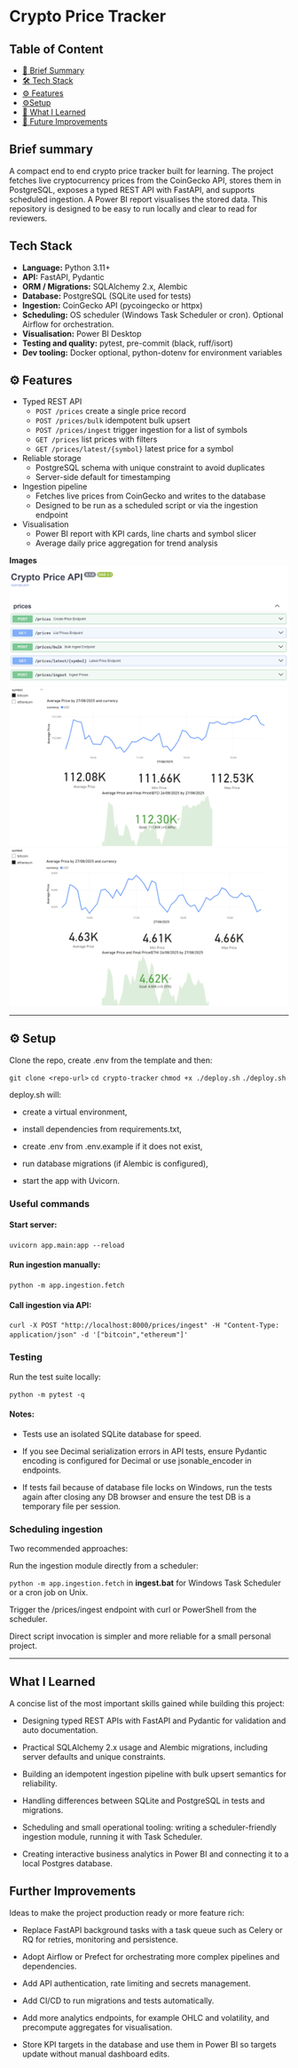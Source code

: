 # Crypto Price Tracker

## Table of Content
- [📝 Brief Summary](#-brief-summary)
- [🛠️ Tech Stack](#️-tech-stack)
- [⚙️ Features](#️-features)
- [⚙️Setup](#setup)
- [🧠 What I Learned](#-what-i-learned)
- [🔭 Future Improvements](#-future-improvements)


## Brief summary

<p>A compact end to end crypto price tracker built for learning. The project fetches live cryptocurrency prices from the CoinGecko API, stores them in PostgreSQL, exposes a typed REST API with FastAPI, and supports scheduled ingestion. A Power BI report visualises the stored data. This repository is designed to be easy to run locally and clear to read for reviewers. </p>

## Tech Stack
- **Language:** Python 3.11+  
- **API:** FastAPI, Pydantic  
- **ORM / Migrations:** SQLAlchemy 2.x, Alembic  
- **Database:** PostgreSQL (SQLite used for tests)  
- **Ingestion:** CoinGecko API (pycoingecko or httpx)  
- **Scheduling:** OS scheduler (Windows Task Scheduler or cron). Optional Airflow for orchestration.  
- **Visualisation:** Power BI Desktop  
- **Testing and quality:** pytest, pre-commit (black, ruff/isort)  
- **Dev tooling:** Docker optional, python-dotenv for environment variables



## ⚙️ Features
- Typed REST API
  - `POST /prices` create a single price record
  - `POST /prices/bulk` idempotent bulk upsert
  - `POST /prices/ingest` trigger ingestion for a list of symbols
  - `GET /prices` list prices with filters
  - `GET /prices/latest/{symbol}` latest price for a symbol
- Reliable storage
  - PostgreSQL schema with unique constraint to avoid duplicates
  - Server-side default for timestamping
- Ingestion pipeline
  - Fetches live prices from CoinGecko and writes to the database
  - Designed to be run as a scheduled script or via the ingestion endpoint
- Visualisation
  - Power BI report with KPI cards, line charts and symbol slicer
  - Average daily price aggregation for trend analysis

 **Images**  
![API docs](docs/images/api_docs.png)
![Bitcoin](docs/images/bitcoin.png)
![Ethereum](docs/images/ethereum.png)


---

## ⚙️ Setup

Clone the repo, create .env from the template and then:

`git clone <repo-url>`
`cd crypto-tracker`
`chmod +x ./deploy.sh`
`./deploy.sh`

deploy.sh will:

- create a virtual environment,

- install dependencies from requirements.txt,

- create .env from .env.example if it does not exist,

- run database migrations (if Alembic is configured),

- start the app with Uvicorn.

### Useful commands

#### Start server:
`uvicorn app.main:app --reload`

#### Run ingestion manually:
`python -m app.ingestion.fetch`

#### Call ingestion via API:
`curl -X POST "http://localhost:8000/prices/ingest" -H "Content-Type: application/json" -d '["bitcoin","ethereum"]'`


### Testing
Run the test suite locally:

`python -m pytest -q`


#### Notes:

- Tests use an isolated SQLite database for speed.

- If you see Decimal serialization errors in API tests, ensure Pydantic encoding is configured for Decimal or use jsonable_encoder in endpoints.

- If tests fail because of database file locks on Windows, run the tests again after closing any DB browser and ensure the test DB is a temporary file per session.

### Scheduling ingestion

Two recommended approaches:

Run the ingestion module directly from a scheduler:

`python -m app.ingestion.fetch` in **ingest.bat** for Windows Task Scheduler or a cron job on Unix.

Trigger the /prices/ingest endpoint with curl or PowerShell from the scheduler.

Direct script invocation is simpler and more reliable for a small personal project.

---

## What I Learned
A concise list of the most important skills gained while building this project:

- Designing typed REST APIs with FastAPI and Pydantic for validation and auto documentation.

- Practical SQLAlchemy 2.x usage and Alembic migrations, including server defaults and unique constraints.

- Building an idempotent ingestion pipeline with bulk upsert semantics for reliability.

- Handling differences between SQLite and PostgreSQL in tests and migrations.

- Scheduling and small operational tooling: writing a scheduler-friendly ingestion module, running it with Task Scheduler.

- Creating interactive business analytics in Power BI and connecting it to a local Postgres database.


## Further Improvements
Ideas to make the project production ready or more feature rich:

- Replace FastAPI background tasks with a task queue such as Celery or RQ for retries, monitoring and persistence.

- Adopt Airflow or Prefect for orchestrating more complex pipelines and dependencies.

- Add API authentication, rate limiting and secrets management.

- Add CI/CD to run migrations and tests automatically.

- Add more analytics endpoints, for example OHLC and volatility, and precompute aggregates for visualisation.

- Store KPI targets in the database and use them in Power BI so targets update without manual dashboard edits.